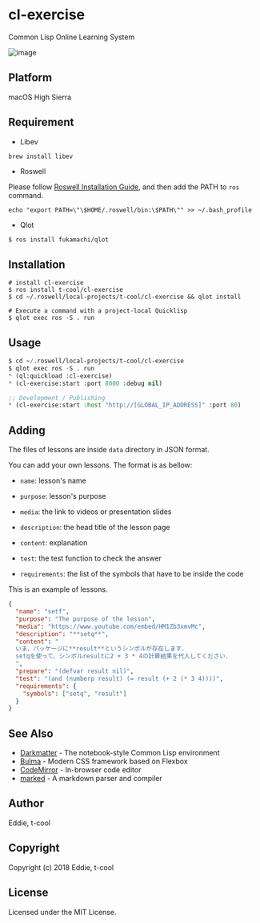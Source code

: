 # cl-exercise 

Common Lisp Online Learning System

![image](https://raw.githubusercontent.com/t-cool/cl-exercise/master/screenshot/img.png)

## Platform

macOS High Sierra

## Requirement

- Libev

```bash
brew install libev
```

- Roswell

Please follow [Roswell Installation Guide](https://github.com/roswell/roswell/wiki/Installation), and then add the PATH to `ros` command.

```
echo "export PATH=\"\$HOME/.roswell/bin:\$PATH\"" >> ~/.bash_profile
```

- Qlot

```
$ ros install fukamachi/qlot
```

## Installation

```
# install cl-exercise
$ ros install t-cool/cl-exercise
$ cd ~/.roswell/local-projects/t-cool/cl-exercise && qlot install

# Execute a command with a project-local Quicklisp
$ qlot exec ros -S . run
```

## Usage

```lisp
$ cd ~/.roswell/local-projects/t-cool/cl-exercise
$ qlot exec ros -S . run
* (ql:quickload :cl-exercise)
* (cl-exercise:start :port 8000 :debug nil)

;; Development / Publishing
* (cl-exercise:start :host "http://[GLOBAL_IP_ADDRESS]" :port 80)
```

## Adding 

The files of lessons are inside `data` directory in JSON format.

You can add your own lessons. The format is as bellow:

 - `name`: lesson's name

 - `purpose`: lesson's purpose

 - `media`: the link to videos or presentation slides

 - `description`: the head title of the lesson page

 - `content`: explanation
 
 - `test`: the test function to check the answer

 - `requirements`: the list of the symbols that have to be inside the code
 
This is an example of lessons. 

```json
{
  "name": "setf",
  "purpose": "The purpose of the lesson",
  "media": "https://www.youtube.com/embed/HM1Zb3xmvMc",
  "description": "**setq**",
  "content": "
  いま，パッケージに**result**というシンボルが存在します．
  setqを使って、シンボルresultに2 + 3 * 4の計算結果を代入してください．
  ",
  "prepare": "(defvar result nil)",
  "test": "(and (numberp result) (= result (+ 2 (* 3 4))))",
  "requirements": {
    "symbols": ["setq", "result"]
  }
}
```

## See Also

* [Darkmatter](https://github.com/tamamu/darkmatter) - The notebook-style Common Lisp environment
* [Bulma](https://github.com/jgthms/bulma) - Modern CSS framework based on Flexbox
* [CodeMirror](https://github.com/codemirror/codemirror) - In-browser code editor
* [marked](https://github.com/chjj/marked) - A markdown parser and compiler


## Author

Eddie, t-cool

## Copyright

Copyright (c) 2018 Eddie, t-cool

## License

Licensed under the MIT License.
